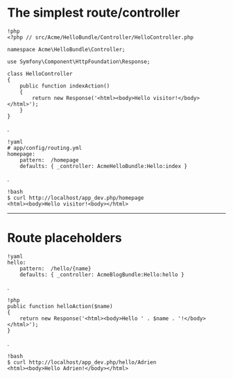 # The simplest route/controller

    !php
    <?php // src/Acme/HelloBundle/Controller/HelloController.php

    namespace Acme\HelloBundle\Controller;

    use Symfony\Component\HttpFoundation\Response;

    class HelloController
    {
        public function indexAction()
        {
            return new Response('<html><body>Hello visitor!</body></html>');
        }
    }

.

    !yaml
    # app/config/routing.yml
    homepage:
        pattern:  /homepage
        defaults: { _controller: AcmeHelloBundle:Hello:index }

.

    !bash
    $ curl http://localhost/app_dev.php/homepage
    <html><body>Hello visitor!<body></html>

---

# Route placeholders

    !yaml
    hello:
        pattern:  /hello/{name}
        defaults: { _controller: AcmeBlogBundle:Hello:hello }

.

    !php
    public function helloAction($name)
    {
        return new Response('<html><body>Hello ' . $name . '!</body></html>');
    }

.

    !bash
    $ curl http://localhost/app_dev.php/hello/Adrien
    <html><body>Hello Adrien!</body></html>
